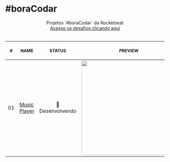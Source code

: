 # #boraCodar

<p align="center">
  Projetos `#boraCodar` da Rocketseat <br />
  <a href="https://boracodar.dev">Acesse os desafios clicando aqui</a><br />
  <br />
  <table>
    <thead>
        <tr>
            <th align="center">
                <img width="20" height="1"> 
                <p>
                    <small>#</small>
                </p>
            </th>
            <th align="center">
                <img width="300" height="1"> 
                <p> 
                    <small>
                        NAME
                    </small>
                </p>
            </th>
            <th align="center">
                <img width="140" height="1">
                <p align="center"> 
                    <small>
                    STATUS
                    </small>
                </p>
            </th>
            <th align="center">
                <img width="201" height="1">
                <p align="center"> 
                    <small>
                    PREVIEW
                    </small>
                </p>
            </th>
        </tr>
    </thead>
    <tbody>
        <tr>
            <td>01</td>
            <td><a href="01">Music Player</a></td>
            <td align="center">🚧 Desenvolvendo</td>
            <td align="center">
            <a href="01"><img width="300px" src="01/.github/preview.jpg" /></a></td>
        </tr>
    </tbody>
  </table>
</p>